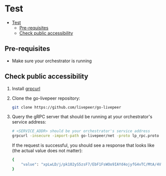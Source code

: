 # Test

- [Test](#test)
  - [Pre-requisites](#pre-requisites)
  - [Check public accessibility](#check-public-accessibility)

## Pre-requisites

- Make sure your orchestrator is running

## Check public accessibility

1. Install [grpcurl](https://github.com/fullstorydev/grpcurl#installation)

2. Clone the go-livepeer repository:

    ```bash
    git clone https://github.com/livepeer/go-livepeer
    ```

3. Query the gRPC server that should be running at your orchestrator's service address:

    ```bash
    # <SERVICE_ADDR> should be your orchestrator's service address
    grpcurl -insecure -import-path go-livepeer/net -proto lp_rpc.proto <SERVICE_ADDR> net.Orchestrator/Ping
    ```

    If the request is successful, you should see a response that looks like (the actual value does not matter):

    ```bash
    {
        "value": "xpLwLD/j/pk102yS5zsF7/EbF1FsWOo9IAYd4ojyfG4vTC/MtA/4VtwTYt1WmyCSuGdkIKhmWZ2C7ovW8CLuIhw="
    }
    ```